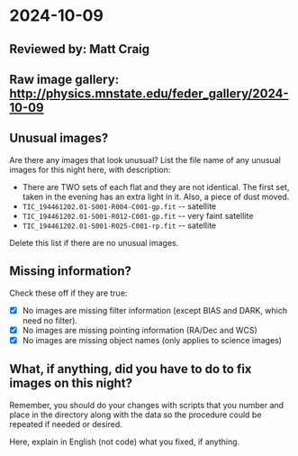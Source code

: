 # 2024-10-09

## Reviewed by:   Matt Craig 

## Raw image gallery: http://physics.mnstate.edu/feder_gallery/2024-10-09

## Unusual images?

Are there any images that look unusual? List the file name of any unusual images for this night here, with description:

+ There are TWO sets of each flat and they are not identical. The first set, taken in the evening has an extra light in it. Also, a piece of dust moved.
+ `TIC_194461202.01-S001-R004-C001-gp.fit` -- satellite
+ `TIC_194461202.01-S001-R012-C001-gp.fit` -- very faint satellite
+ `TIC_194461202.01-S001-R025-C001-rp.fit` -- satellite

Delete this list if there are no unusual images.

## Missing information?

Check these off if they are true:

- [x] No images are missing filter information (except BIAS and DARK, which need no filter).
- [x] No images are missing pointing information (RA/Dec and WCS)
- [x] No images are missing object names (only applies to science images)

## What, if anything, did you have to do to fix images on this night?

Remember, you should do your changes with scripts that you number and place in the
directory along with the data so the procedure could be repeated if needed or
desired.

Here, explain in English (not code) what you fixed, if anything.
